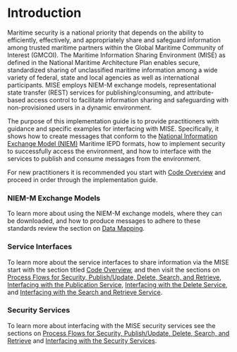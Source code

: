 <h1 class="with-tabs">Introduction</h1>

<p>Maritime security is a national priority that depends on the ability to
	efficiently, effectively, and appropriately share and safeguard
	information among trusted maritime partners within the Global Maritime
	Community of Interest (GMCOI).  The Maritime Information Sharing
	Environment (MISE) as defined in the National Maritime Architecture Plan
	enables secure, standardized sharing of unclassified maritime information
	among a wide variety of federal, state and local agencies as well as
	international participants. MISE employs NIEM-M exchange models,
	representational state transfer (REST) services for publishing/consuming,
	and attribute-based access control to facilitate information sharing and
	safeguarding with non-provisioned users in a dynamic environment.</p>

<p>The purpose of this implementation guide is to provide practitioners with
	guidance and specific examples for interfacing with MISE.  Specifically,
	it shows how to create messages that conform to the
	<a href="http://niem.gov/">National Information Exchange Model (NIEM)</a>
	Maritime IEPD formats, how to implement security to successfully access
	the environment, and how to interface with the services to publish and
	consume messages from the environment.</p>

<p>For new practitioners it is recommended you start with
	<a href="code-overview.md">Code Overview</a> and proceed in order through
	the implementation guide.</p>

<h3>NIEM-M Exchange Models</h3>

<p>To learn more about using the NIEM-M exchange models, where they can be
	downloaded, and how to produce messages to adhere to these standards
	review the section on <a href="/drupal/node/24">Data Mapping</a>.</p>

<h3>Service Interfaces</h3>

<p>To learn more about the service interfaces to share information via the
	MISE start with the section titled <a href="code-overview.md">Code
	Overview</a>, and then visit the sections on
	<a href="process-flows.md">Process Flows for Security, Publish/Update,
		Delete, Search, and Retrieve</a>, <a href="drupal/node/28">Interfacing
		with the Publication Service</a>,
	<a href="/drupal/node/29">Interfacing with the Delete Service</a>, and
	<a href="/drupal/node/30">Interfacing with the Search and Retrieve
		Service</a>.</p>

<h3>Security Services</h3>

<p>To learn more about interfacing with the MISE security services see the
	sections on <a href="process-flows.md">Process Flows for Security,
	Publish/Update, Delete, Search, and Retrieve</a> and 
	<a href="security-services-interfacing.md">Interfacing with the Security
		Services</a>.</p>
